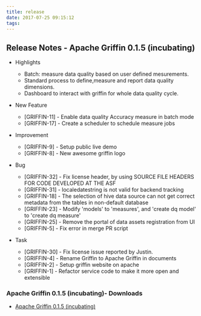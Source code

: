 ```yaml
---
title: release
date: 2017-07-25 09:15:12
tags:
---
```


## Release Notes - Apache Griffin 0.1.5 (incubating)

- Highlights
  * Batch: measure data quality based on user defined mesurements.
  * Standard process to define,measure and report data quality dimensions.
  * Dashboard to interact with griffin for whole data quality cycle.

- New Feature
  * [GRIFFIN-11]  - Enable data quality Accuracy measure in batch mode
  * [GRIFFIN-17]  - Create a scheduler to schedule measure jobs

- Improvement
  * [GRIFFIN-9] - Setup public live demo
  * [GRIFFIN-8] - New awesome griffin logo


- Bug
  * [GRIFFIN-32] - Fix license header, by using SOURCE FILE HEADERS FOR CODE DEVELOPED AT THE ASF
  * [GRIFFIN-31] - localedatestring is not valid for backend tracking
  * [GRIFFIN-18] - The selection of hive data source can not get correct metadata from the tables in non-default database
  * [GRIFFIN-23] - Modify 'models' to 'measures', and 'create dq model' to 'create dq measure'
  * [GRIFFIN-25] - Remove the portal of data assets registration from UI
  * [GRIFFIN-5]  - Fix error in merge PR script


- Task
  * [GRIFFIN-30] - Fix license issue reported by Justin.
  * [GRIFFIN-4] - Rename Griffin to Apache Griffin in documents
  * [GRIFFIN-2] - Setup griffin website on apache
  * [GRIFFIN-1] - Refactor service code to make it more open and extensible


### Apache Griffin 0.1.5 (incubating)- Downloads

* [Apache Griffin 0.1.5 (incubating)](https://www.apache.org/dyn/closer.cgi/incubator/griffin)


